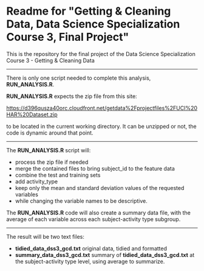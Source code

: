 # Readme for "Getting & Cleaning Data, Data Science Specialization Course 3, Final Project"

This is the repository for the final project of the Data Science Specialization Course 3 - Getting & Cleaning Data

---
There is only one script needed to complete this analysis, __RUN_ANALYSIS.R__.

__RUN_ANALYSIS.R__ expects the zip file from this site:

https://d396qusza40orc.cloudfront.net/getdata%2Fprojectfiles%2FUCI%20HAR%20Dataset.zip

to be located in the current working directory. It can be unzipped or not, the code is dynamic around that point.

---
The __RUN_ANALYSIS.R__ script will:
* process the zip file if needed
* merge the contained files to bring subject_id to the feature data
* combine the test and training sets
* add activity_type 
* keep only the mean and standard deviation values of the requested variables
* while changing the variable names to be descriptive.

The __RUN_ANALYSIS.R__ code will also create a summary data file, with the average of each variable across each subject-activity type subgroup.

---
The result will be two text files:
* __tidied_data_dss3_gcd.txt__ original data, tidied and formatted
* __summary_data_dss3_gcd.txt__ summary of __tidied_data_dss3_gcd.txt__ at the subject-activity type level, using average to summarize.